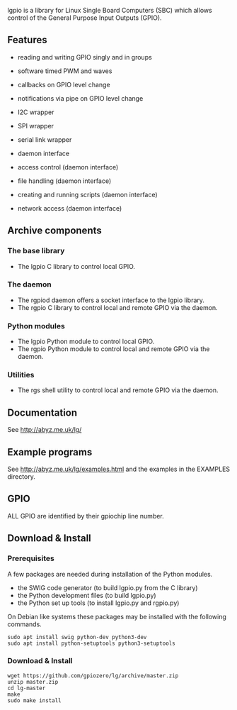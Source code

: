 
lgpio is a library for Linux Single Board Computers (SBC) which allows control of the General Purpose Input Outputs (GPIO).

## Features

* reading and writing GPIO singly and in groups
* software timed PWM and waves
* callbacks on GPIO level change
* notifications via pipe on GPIO level change
* I2C wrapper
* SPI wrapper
* serial link wrapper

* daemon interface
* access control (daemon interface)
* file handling (daemon interface)
* creating and running scripts (daemon interface)
* network access (daemon interface)

## Archive components

### The base library

* The lgpio C library to control local GPIO.

### The daemon

* The rgpiod daemon offers a socket interface to the lgpio library.
* The rgpio C library to control local and remote GPIO via the daemon.

### Python modules

* The lgpio Python module to control local GPIO.
* The rgpio Python module to control local and remote GPIO via the daemon.

### Utilities

* The rgs shell utility to control local and remote GPIO via the daemon.

## Documentation

See http://abyz.me.uk/lg/

## Example programs

See http://abyz.me.uk/lg/examples.html and the examples in the
EXAMPLES directory.

## GPIO

ALL GPIO are identified by their gpiochip line number.

## Download & Install

### Prerequisites

A few packages are needed during installation of the Python modules.

* the SWIG code generator (to build lgpio.py from the C library)
* the Python development files (to build lgpio.py)
* the Python set up tools (to install lgpio.py and rgpio.py)

On Debian like systems these packages may be installed with the following commands.

```
sudo apt install swig python-dev python3-dev
sudo apt install python-setuptools python3-setuptools

```

### Download & Install

```
wget https://github.com/gpiozero/lg/archive/master.zip
unzip master.zip
cd lg-master
make
sudo make install

```

